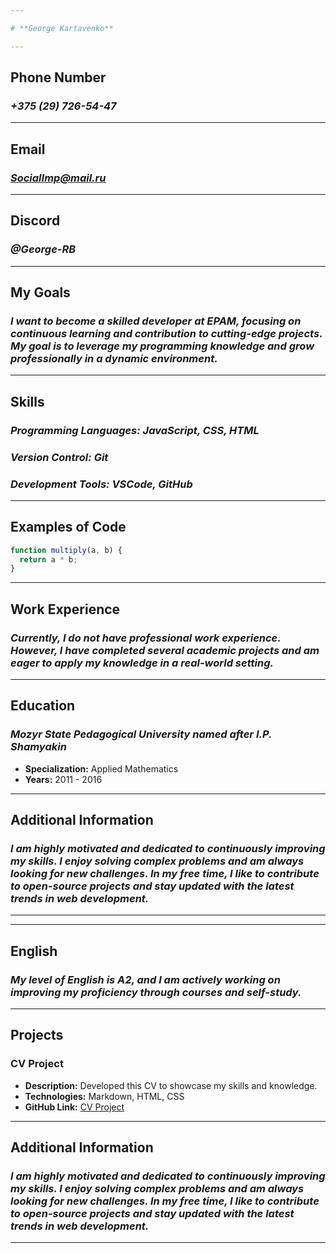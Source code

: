 ```yaml
---

# **George Kartavenko**

---
```


## Phone Number

### _+375 (29) 726-54-47_

---

## Email

### *SocialImp@mail.ru*

---

## Discord

### _@George-RB_

---

## My Goals

### _I want to become a skilled developer at EPAM, focusing on continuous learning and contribution to cutting-edge projects. My goal is to leverage my programming knowledge and grow professionally in a dynamic environment._

---

## Skills

### _Programming Languages: JavaScript, CSS, HTML_

### _Version Control: Git_

### _Development Tools: VSCode, GitHub_

---

## Examples of Code

```javascript
function multiply(a, b) {
  return a * b;
}
```

---

## Work Experience

### _Currently, I do not have professional work experience. However, I have completed several academic projects and am eager to apply my knowledge in a real-world setting._

---

## Education
### *Mozyr State Pedagogical University named after I.P. Shamyakin*
  - **Specialization:** Applied Mathematics
  - **Years:** 2011 - 2016

---

## Additional Information
### *I am highly motivated and dedicated to continuously improving my skills. I enjoy solving complex problems and am always looking for new challenges. In my free time, I like to contribute to open-source projects and stay updated with the latest trends in web development.*

---

---

## English

### _My level of English is A2, and I am actively working on improving my proficiency through courses and self-study._

---

## Projects

### **CV Project**

- **Description:** Developed this CV to showcase my skills and knowledge.
- **Technologies:** Markdown, HTML, CSS
- **GitHub Link:** [CV Project](https://github.com/George-RB/rsschool-cv/blob/gh-pages/CV.md)

---

## Additional Information

### _I am highly motivated and dedicated to continuously improving my skills. I enjoy solving complex problems and am always looking for new challenges. In my free time, I like to contribute to open-source projects and stay updated with the latest trends in web development._

---
